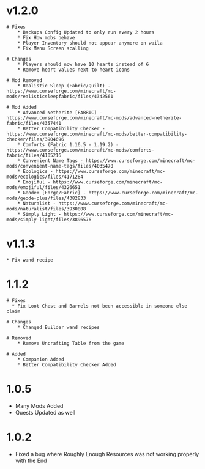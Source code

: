 # v1.2.0
    # Fixes
        * Backups Config Updated to only run every 2 hours
        * Fix How mobs behave
        * Player Inventory should not appear anymore on waila
        * Fix Menu Screen scalling
        
    # Changes
        * Players should now have 10 hearts instead of 6
        * Remove heart values next to heart icons

    # Mod Removed
        * Realistic Sleep (Fabric/Quilt) - https://www.curseforge.com/minecraft/mc-mods/realisticsleepfabric/files/4342561

    # Mod Added
        * Advanced Netherite [FABRIC] - https://www.curseforge.com/minecraft/mc-mods/advanced-netherite-fabric/files/4357441
        * Better Compatibility Checker - https://www.curseforge.com/minecraft/mc-mods/better-compatibility-checker/files/3904696
        * Comforts (Fabric 1.16.5 - 1.19.2) - https://www.curseforge.com/minecraft/mc-mods/comforts-fabric/files/4105216
        * Convenient Name Tags - https://www.curseforge.com/minecraft/mc-mods/convenient-name-tags/files/4035470
        * Ecologics - https://www.curseforge.com/minecraft/mc-mods/ecologics/files/4171284
        * Emojiful - https://www.curseforge.com/minecraft/mc-mods/emojiful/files/4326651
        * Geode+ [Forge/Fabric] - https://www.curseforge.com/minecraft/mc-mods/geode-plus/files/4382833
        * Naturalist - https://www.curseforge.com/minecraft/mc-mods/naturalist/files/3930808
        * Simply Light - https://www.curseforge.com/minecraft/mc-mods/simply-light/files/3896576

# v1.1.3
    * Fix wand recipe
    
# 1.1.2
    # Fixes
      * Fix Loot Chest and Barrels not been accessible in someone else claim

    # Changes
        * Changed Builder wand recipes

    # Removed
        * Remove Uncrafting Table from the game

    # Added
        * Companion Added
        * Better Compatibility Checker Added
# 1.0.5

* Many Mods Added
* Quests Updated as well

# 1.0.2

* Fixed a bug where Roughly Enough Resources was not working properly with the End
